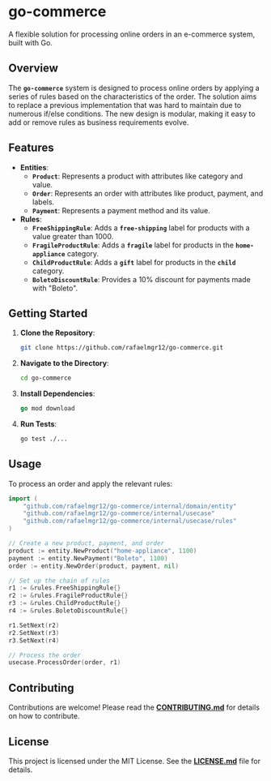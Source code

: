 # **go-commerce**

A flexible solution for processing online orders in an e-commerce system, built with Go.

## **Overview**

The **`go-commerce`** system is designed to process online orders by applying a series of rules based on the characteristics of the order. The solution aims to replace a previous implementation that was hard to maintain due to numerous if/else conditions. The new design is modular, making it easy to add or remove rules as business requirements evolve.

## **Features**

- **Entities**:
    - **`Product`**: Represents a product with attributes like category and value.
    - **`Order`**: Represents an order with attributes like product, payment, and labels.
    - **`Payment`**: Represents a payment method and its value.
- **Rules**:
    - **`FreeShippingRule`**: Adds a **`free-shipping`** label for products with a value greater than 1000.
    - **`FragileProductRule`**: Adds a **`fragile`** label for products in the **`home-appliance`** category.
    - **`ChildProductRule`**: Adds a **`gift`** label for products in the **`child`** category.
    - **`BoletoDiscountRule`**: Provides a 10% discount for payments made with "Boleto".

## **Getting Started**

1. **Clone the Repository**:
    
    ```bash
    git clone https://github.com/rafaelmgr12/go-commerce.git
    
    ```
    
2. **Navigate to the Directory**:
    
    ```bash
    cd go-commerce
    
    ```
    
3. **Install Dependencies**:
    
    ```go
    go mod download
    
    ```
    
4. **Run Tests**:
    
    ```bash
    go test ./...
    
    ```
    

## **Usage**

To process an order and apply the relevant rules:

```go
import (
    "github.com/rafaelmgr12/go-commerce/internal/domain/entity"
    "github.com/rafaelmgr12/go-commerce/internal/usecase"
    "github.com/rafaelmgr12/go-commerce/internal/usecase/rules"
)

// Create a new product, payment, and order
product := entity.NewProduct("home-appliance", 1100)
payment := entity.NewPayment("Boleto", 1100)
order := entity.NewOrder(product, payment, nil)

// Set up the chain of rules
r1 := &rules.FreeShippingRule{}
r2 := &rules.FragileProductRule{}
r3 := &rules.ChildProductRule{}
r4 := &rules.BoletoDiscountRule{}

r1.SetNext(r2)
r2.SetNext(r3)
r3.SetNext(r4)

// Process the order
usecase.ProcessOrder(order, r1)

```

## **Contributing**

Contributions are welcome! Please read the **[CONTRIBUTING.md]()** for details on how to contribute.

## **License**

This project is licensed under the MIT License. See the **[LICENSE.md]()** file for details.
